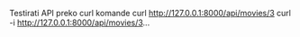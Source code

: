 Testirati API preko curl komande
curl http://127.0.0.1:8000/api/movies/3
curl -i http://127.0.0.1:8000/api/movies/3...